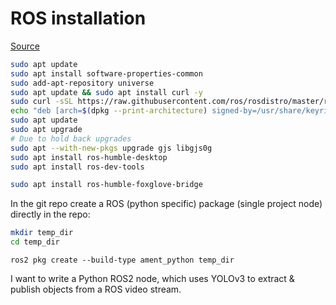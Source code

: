 
# ROS installation
[Source](https://docs.ros.org/en/humble/Installation/Ubuntu-Install-Debians.html)
```bash
sudo apt update
sudo apt install software-properties-common
sudo add-apt-repository universe
sudo apt update && sudo apt install curl -y
sudo curl -sSL https://raw.githubusercontent.com/ros/rosdistro/master/ros.key -o /usr/share/keyrings/ros-archive-keyring.gpg
echo "deb [arch=$(dpkg --print-architecture) signed-by=/usr/share/keyrings/ros-archive-keyring.gpg] http://packages.ros.org/ros2/ubuntu $(. /etc/os-release && echo $UBUNTU_CODENAME) main" | sudo tee /etc/apt/sources.list.d/ros2.list > /dev/null
sudo apt update
sudo apt upgrade
# Due to hold back upgrades
sudo apt --with-new-pkgs upgrade gjs libgjs0g
sudo apt install ros-humble-desktop
sudo apt install ros-dev-tools
```
```bash
sudo apt install ros-humble-foxglove-bridge
```

In the git repo create a ROS (python specific) package (single project node) directly in the repo:
```bash
mkdir temp_dir
cd temp_dir
```
`ros2 pkg create --build-type ament_python temp_dir`


I want to write a Python ROS2 node, which uses YOLOv3 to extract & publish objects from a ROS video stream. 